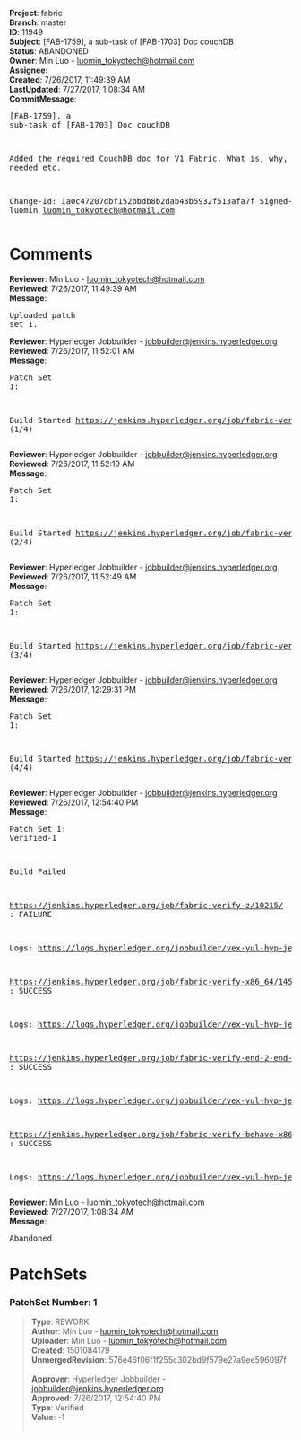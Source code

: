<strong>Project</strong>: fabric<br><strong>Branch</strong>: master<br><strong>ID</strong>: 11949<br><strong>Subject</strong>: [FAB-1759], a sub-task of [FAB-1703] Doc couchDB<br><strong>Status</strong>: ABANDONED<br><strong>Owner</strong>: Min Luo - luomin_tokyotech@hotmail.com<br><strong>Assignee</strong>:<br><strong>Created</strong>: 7/26/2017, 11:49:39 AM<br><strong>LastUpdated</strong>: 7/27/2017, 1:08:34 AM<br><strong>CommitMessage</strong>:<br><pre>[FAB-1759], a sub-task of [FAB-1703] Doc couchDB

Added the required CouchDB doc for V1 Fabric.
What is, why, when needed etc.

Change-Id: Ia0c47207dbf152bbdb8b2dab43b5932f513afa7f
Signed-off-by: luomin <luomin_tokyotech@hotmail.com>
</pre><h1>Comments</h1><strong>Reviewer</strong>: Min Luo - luomin_tokyotech@hotmail.com<br><strong>Reviewed</strong>: 7/26/2017, 11:49:39 AM<br><strong>Message</strong>: <pre>Uploaded patch set 1.</pre><strong>Reviewer</strong>: Hyperledger Jobbuilder - jobbuilder@jenkins.hyperledger.org<br><strong>Reviewed</strong>: 7/26/2017, 11:52:01 AM<br><strong>Message</strong>: <pre>Patch Set 1:

Build Started https://jenkins.hyperledger.org/job/fabric-verify-x86_64/14565/ (1/4)</pre><strong>Reviewer</strong>: Hyperledger Jobbuilder - jobbuilder@jenkins.hyperledger.org<br><strong>Reviewed</strong>: 7/26/2017, 11:52:19 AM<br><strong>Message</strong>: <pre>Patch Set 1:

Build Started https://jenkins.hyperledger.org/job/fabric-verify-end-2-end-x86_64/6066/ (2/4)</pre><strong>Reviewer</strong>: Hyperledger Jobbuilder - jobbuilder@jenkins.hyperledger.org<br><strong>Reviewed</strong>: 7/26/2017, 11:52:49 AM<br><strong>Message</strong>: <pre>Patch Set 1:

Build Started https://jenkins.hyperledger.org/job/fabric-verify-behave-x86_64/8611/ (3/4)</pre><strong>Reviewer</strong>: Hyperledger Jobbuilder - jobbuilder@jenkins.hyperledger.org<br><strong>Reviewed</strong>: 7/26/2017, 12:29:31 PM<br><strong>Message</strong>: <pre>Patch Set 1:

Build Started https://jenkins.hyperledger.org/job/fabric-verify-z/10215/ (4/4)</pre><strong>Reviewer</strong>: Hyperledger Jobbuilder - jobbuilder@jenkins.hyperledger.org<br><strong>Reviewed</strong>: 7/26/2017, 12:54:40 PM<br><strong>Message</strong>: <pre>Patch Set 1: Verified-1

Build Failed 

https://jenkins.hyperledger.org/job/fabric-verify-z/10215/ : FAILURE

Logs: https://logs.hyperledger.org/jobbuilder/vex-yul-hyp-jenkins-1/fabric-verify-z/10215

https://jenkins.hyperledger.org/job/fabric-verify-x86_64/14565/ : SUCCESS

Logs: https://logs.hyperledger.org/jobbuilder/vex-yul-hyp-jenkins-1/fabric-verify-x86_64/14565

https://jenkins.hyperledger.org/job/fabric-verify-end-2-end-x86_64/6066/ : SUCCESS

Logs: https://logs.hyperledger.org/jobbuilder/vex-yul-hyp-jenkins-1/fabric-verify-end-2-end-x86_64/6066

https://jenkins.hyperledger.org/job/fabric-verify-behave-x86_64/8611/ : SUCCESS

Logs: https://logs.hyperledger.org/jobbuilder/vex-yul-hyp-jenkins-1/fabric-verify-behave-x86_64/8611</pre><strong>Reviewer</strong>: Min Luo - luomin_tokyotech@hotmail.com<br><strong>Reviewed</strong>: 7/27/2017, 1:08:34 AM<br><strong>Message</strong>: <pre>Abandoned</pre><h1>PatchSets</h1><h3>PatchSet Number: 1</h3><blockquote><strong>Type</strong>: REWORK<br><strong>Author</strong>: Min Luo - luomin_tokyotech@hotmail.com<br><strong>Uploader</strong>: Min Luo - luomin_tokyotech@hotmail.com<br><strong>Created</strong>: 1501084179<br><strong>UnmergedRevision</strong>: 576e46f06f1f255c302bd9f579e27a9ee596097f<br><br><strong>Approver</strong>: Hyperledger Jobbuilder - jobbuilder@jenkins.hyperledger.org<br><strong>Approved</strong>: 7/26/2017, 12:54:40 PM<br><strong>Type</strong>: Verified<br><strong>Value</strong>: -1<br><br></blockquote>